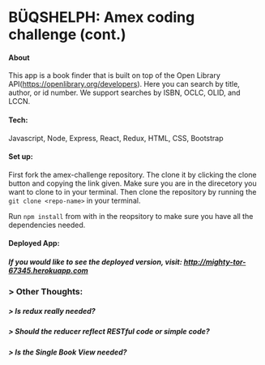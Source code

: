 # BÜQSHELPH: Amex coding challenge (cont.)

#### About

This app is a book finder that is built on top of the Open Library API(https://openlibrary.org/developers). Here you can search by title, author, or id number. We support searches by ISBN, OCLC, OLID, and LCCN.

#### Tech:

Javascript, Node, Express, React, Redux, HTML, CSS, Bootstrap

#### Set up:

First fork the amex-challenge repository. The clone it by clicking the clone button and copying the link given. Make sure you are in the direcetory you want to clone to in your terminal. Then clone the repository by running the `git clone <repo-name>` in your terminal.

Run `npm install` from with in the reopsitory to make sure you have all the dependencies needed.

#### Deployed App:

##### If you would like to see the deployed version, visit: http://mighty-tor-67345.herokuapp.com

### > Other Thoughts:

##### > Is redux really needed?

##### > Should the reducer reflect RESTful code or simple code?

##### > Is the Single Book View needed?
